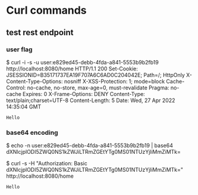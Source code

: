 # Curl commands

## test rest endpoint

### user flag 
$ curl -i -s -u user:e829ed45-debb-4fda-a841-5553b9b2fb19 http://localhost:8080/home
	HTTP/1.1 200
	Set-Cookie: JSESSIONID=B35171737EA19F707A6C6AD0C204042E; Path=/; HttpOnly
	X-Content-Type-Options: nosniff
	X-XSS-Protection: 1; mode=block
	Cache-Control: no-cache, no-store, max-age=0, must-revalidate
	Pragma: no-cache
	Expires: 0
	X-Frame-Options: DENY
	Content-Type: text/plain;charset=UTF-8
	Content-Length: 5
	Date: Wed, 27 Apr 2022 14:35:04 GMT
	
	Hello

### base64 encoding
$ echo -n user:e829ed45-debb-4fda-a841-5553b9b2fb19 | base64
	dXNlcjplODI5ZWQ0NS1kZWJiLTRmZGEtYTg0MS01NTUzYjliMmZiMTk=

$ curl -s -H "Authorization: Basic dXNlcjplODI5ZWQ0NS1kZWJiLTRmZGEtYTg0MS01NTUzYjliMmZiMTk=" http://localhost:8080/home
	
	Hello
